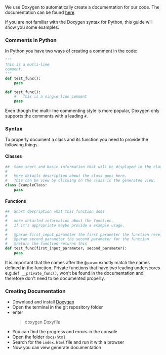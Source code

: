 We use Doxygen to automatically create a documentation for our code. 
The documentation can be found [here](https://theslimvreal.github.io/PSE---LA-meets-ML/index.html).

If you are not familiar with the Doxygen syntax for Python, this guide will show you some examples.

### Comments in Python

In Python you have two ways of creating a comment in the code:

```python
"""
This is a mutli-line 
comment.
"""
def test_func():
    pass
```

```python
def test_func():
    #   This is a single line comment
    pass
```

Even though the multi-line commenting style is more popular, Doxygen only supports the comments with a leading `#`.

### Syntax

To properly document a class and its function you need to provide the following things.

#### Classes

```python
##  Some short and basic information that will be displayed in the class overview
#
#   More details description about the class goes here.
#   This can be view by clicking on the class in the generated view.
class ExampleClass:
    pass
```

#### Functions

```python
##  Short description what this function does
#
#   more detailed information about the function.
#   If it's appropriate maybe provide a example usage.
#
#   @param first_input_parameter the first parameter the function receives
#   @param second_parameter the second parameter for the function
#   @return the function returns this
def test_func(first_input_parameter, second_parameter):
    pass
```

It is important that the names after the `@param` exactly match the names defined in the function.
Private functions that have two leading underscores e.g.`def __private_func()`, won't be found in the documentation and therefore don't need to be documented properly.

### Creating Documentation

* Downlaod and install [Doxygen](http://www.doxygen.nl/download.html)
* Open the terminal in the git repository folder
* enter
   >  doxygen Doxyfile
* You can find the progress and errors in the console
* Open the folder `docs/html`
* Search for the `index.html` file and run it with a browser
* Now you can view generate documentation
